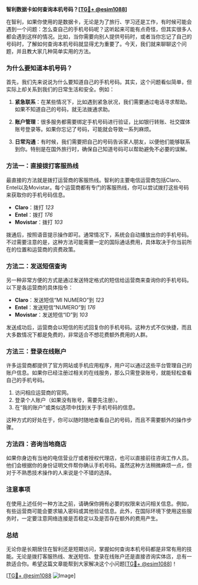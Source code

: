 **智利数据卡如何查询本机号码？[[TG💪+ @esim1088](https://t.me/s/esim1088)]**

在智利，如果你使用的是数据卡，无论是为了旅行、学习还是工作，有时候可能会遇到一个问题：怎么查自己的手机号码呢？这听起来可能有点奇怪，但其实很多人都会遇到这样的情况。比如，当你需要向别人提供号码时，或者当你忘记了自己的号码时，了解如何查询本机号码就显得尤为重要了。今天，我们就来聊聊这个问题，并且教大家几种简单实用的方法。

### 为什么要知道本机号码？

首先，我们先来说说为什么要知道自己的手机号码。其实，这个问题看似简单，但实际上却关系到我们的日常生活和安全。例如：

1. **紧急联系**：在某些情况下，比如遇到紧急状况，我们需要通过电话寻求帮助。如果不知道自己的号码，就无法拨通求助。
   
2. **账户管理**：很多服务都需要绑定手机号码进行验证，比如银行转账、社交媒体账号登录等。如果你忘记了号码，可能就会导致一系列麻烦。

3. **日常沟通**：有时候，我们需要把自己的号码告诉家人朋友，以便他们能够联系到你。特别是在国外旅行时，确保自己知道号码可以帮助避免不必要的误解。

### 方法一：直接拨打客服热线

最直接的方法就是拨打运营商的客服热线。智利的主要电信运营商包括Claro、Entel以及Movistar。每个运营商都有专门的客服热线，你可以尝试拨打这些号码来获取你的手机号码信息。

- **Claro**：拨打 *123*
- **Entel**：拨打 *176*
- **Movistar**：拨打 *103*

拨通后，按照语音提示操作即可。通常情况下，系统会自动播放出你的手机号码。不过需要注意的是，这种方法可能需要一定的国际通话费用，具体取决于你当前所在的位置和运营商的资费政策。

### 方法二：发送短信查询

另一种非常方便的方式是通过发送特定格式的短信给运营商来查询你的手机号码。以下是各运营商的具体指令：

- **Claro**：发送短信“MI NUMERO”到 *123*
- **Entel**：发送短信“NUMERO”到 *176*
- **Movistar**：发送短信“ID”到 *103*

发送成功后，运营商会以短信的形式回复你的手机号码。这种方式不仅快捷，而且大多数情况下都是免费的，非常适合不想花费额外费用的人群。

### 方法三：登录在线账户

许多运营商都提供了官方网站或手机应用程序，用户可以通过这些平台管理自己的账户信息。如果你已经注册过相关的在线服务，那么只需登录账号，就能轻松查看自己的手机号码。

1. 访问相应运营商的官网。
2. 登录个人账户（如果没有账号，需要先注册）。
3. 在“我的账户”或类似选项中找到关于手机号码的信息。

这种方式的好处在于，你可以随时随地查看自己的号码，而且不需要额外的操作步骤。

### 方法四：咨询当地商店

如果你身边有当地的电信营业厅或者授权代理店，也可以直接前往咨询工作人员。他们会根据你的身份证明文件帮你确认手机号码。虽然这种方法稍微麻烦一点，但对于不熟悉技术操作的人来说是个不错的选择。

### 注意事项

在使用上述任何一种方法之前，请确保你拥有必要的权限来访问相关信息。例如，有些运营商可能会要求输入密码或其他验证信息。此外，在国际环境下使用这些服务时，一定要注意网络连接是否稳定以及是否存在额外的费用产生。

### 总结

无论你是长期居住在智利还是短期访问，掌握如何查询本机号码都是非常有用的技能。无论是拨打客服热线、发送短信、登录在线账户还是直接咨询实体店，总有一款适合你。希望这篇文章能帮到大家解决这个小问题[[TG💪+ @esim1088](https://t.me/s/esim1088)]！

[[TG💪+ @esim1088](https://t.me/s/esim1088) ![Image](https://i.postimg.cc/4NQfJmqS/Snipaste-2025-05-13-00-14-12.png)]